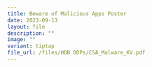 ```yaml
---
title: Beware of Malicious Apps Poster
date: 2023-09-13
layout: file
description: ""
image: ""
variant: tiptap
file_url: /files/HDB DDPs/CSA_Malware_KV.pdf
---
```

